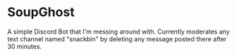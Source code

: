 # SoupGhost
A simple Discord Bot that I'm messing around with.
Currently moderates any text channel named "snackbin" by deleting any message posted there after 30 minutes.